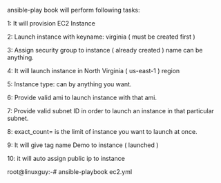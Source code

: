 ansible-play book will perform following tasks:

1: It will provision EC2 Instance 

2: Launch instance with keyname: virginia ( must be created first )

3: Assign security group to instance ( already created ) name can be anything.

4: It will launch instance in North Virginia ( us-east-1 ) region

5: Instance type: can by anything you want.

6: Provide valid ami to launch instance with that ami.

7: Provide valid subnet ID in order to launch an instance in that particular subnet.

8: exact_count= is the limit of instance you want to launch at once.

9: It will give tag name Demo to instance ( launched )

10: it will auto assign public ip to instance


root@linuxguy:-# ansible-playbook ec2.yml
